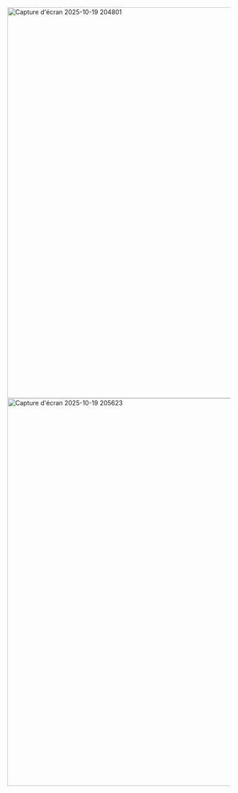 <img width="1720" height="881" alt="Capture d'écran 2025-10-19 204801" src="https://github.com/user-attachments/assets/41cb2996-9a16-4aee-bd66-3cf3aeebaf7f" />
<img width="1703" height="874" alt="Capture d'écran 2025-10-19 205623" src="https://github.com/user-attachments/assets/3e92ba40-e577-47a7-8875-06ec34ec9e6b" />
